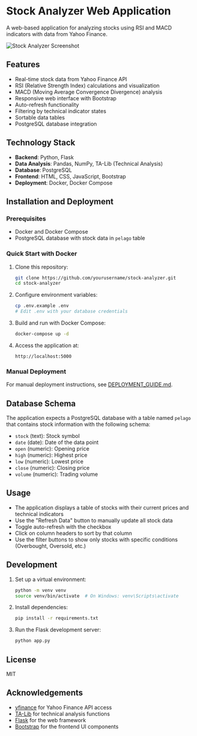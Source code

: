 # Stock Analyzer Web Application

A web-based application for analyzing stocks using RSI and MACD indicators with data from Yahoo Finance.

![Stock Analyzer Screenshot](https://i.imgur.com/e9MZJfL.jpg)

## Features

- Real-time stock data from Yahoo Finance API
- RSI (Relative Strength Index) calculations and visualization
- MACD (Moving Average Convergence Divergence) analysis
- Responsive web interface with Bootstrap
- Auto-refresh functionality
- Filtering by technical indicator states
- Sortable data tables
- PostgreSQL database integration

## Technology Stack

- **Backend**: Python, Flask
- **Data Analysis**: Pandas, NumPy, TA-Lib (Technical Analysis)
- **Database**: PostgreSQL
- **Frontend**: HTML, CSS, JavaScript, Bootstrap
- **Deployment**: Docker, Docker Compose

## Installation and Deployment

### Prerequisites

- Docker and Docker Compose
- PostgreSQL database with stock data in `pelago` table

### Quick Start with Docker

1. Clone this repository:
   ```bash
   git clone https://github.com/yourusername/stock-analyzer.git
   cd stock-analyzer
   ```

2. Configure environment variables:
   ```bash
   cp .env.example .env
   # Edit .env with your database credentials
   ```

3. Build and run with Docker Compose:
   ```bash
   docker-compose up -d
   ```

4. Access the application at:
   ```
   http://localhost:5000
   ```

### Manual Deployment

For manual deployment instructions, see [DEPLOYMENT_GUIDE.md](DEPLOYMENT_GUIDE.md).

## Database Schema

The application expects a PostgreSQL database with a table named `pelago` that contains stock information with the following schema:

- `stock` (text): Stock symbol
- `date` (date): Date of the data point
- `open` (numeric): Opening price
- `high` (numeric): Highest price
- `low` (numeric): Lowest price
- `close` (numeric): Closing price
- `volume` (numeric): Trading volume

## Usage

- The application displays a table of stocks with their current prices and technical indicators
- Use the "Refresh Data" button to manually update all stock data
- Toggle auto-refresh with the checkbox
- Click on column headers to sort by that column
- Use the filter buttons to show only stocks with specific conditions (Overbought, Oversold, etc.)

## Development

1. Set up a virtual environment:
   ```bash
   python -m venv venv
   source venv/bin/activate  # On Windows: venv\Scripts\activate
   ```

2. Install dependencies:
   ```bash
   pip install -r requirements.txt
   ```

3. Run the Flask development server:
   ```bash
   python app.py
   ```

## License

MIT

## Acknowledgements

- [yfinance](https://github.com/ranaroussi/yfinance) for Yahoo Finance API access
- [TA-Lib](https://github.com/mrjbq7/ta-lib) for technical analysis functions
- [Flask](https://flask.palletsprojects.com/) for the web framework
- [Bootstrap](https://getbootstrap.com/) for the frontend UI components